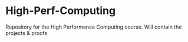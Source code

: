 # High-Perf-Computing

Repository for the High Performance Computing course.
Will contain the projects & proofs
